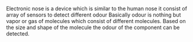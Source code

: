 Electronic nose is a device which is similar to the human nose it consist of array of sensors to detect different odour
Basically odour is nothing but vapor or gas of molecules which consist of different molecules.
Based on the size and shape of the molecule the odour of the component can be detected.
